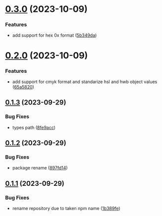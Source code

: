# [0.3.0](https://github.com/jeronimoek/color-translate/compare/v0.2.0...v0.3.0) (2023-10-09)


### Features

* add support for hex 0x format ([5b349da](https://github.com/jeronimoek/color-translate/commit/5b349dacdc45c66ac79d2c66c9aab85c774874c6))



# [0.2.0](https://github.com/jeronimoek/color-translate/compare/v0.1.3...v0.2.0) (2023-10-09)


### Features

* add support for cmyk format and standarize hsl and hwb object values ([65a5820](https://github.com/jeronimoek/color-translate/commit/65a5820efbfbe39ca85c62ecdd5aebaf078fb470))



## [0.1.3](https://github.com/jeronimoek/color-translate/compare/v0.1.2...v0.1.3) (2023-09-29)


### Bug Fixes

* types path ([8fe9acc](https://github.com/jeronimoek/color-translate/commit/8fe9accc172ec804a3afdef5e12bfe4c77ae7d6f))



## [0.1.2](https://github.com/jeronimoek/color-translate/compare/v0.1.1...v0.1.2) (2023-09-29)


### Bug Fixes

* package rename ([897fd14](https://github.com/jeronimoek/color-translate/commit/897fd149eaf1d3a9390aa13847cf8879a3c63c94))



## [0.1.1](https://github.com/jeronimoek/color-translate/compare/v0.1.0...v0.1.1) (2023-09-29)


### Bug Fixes

* rename repository due to taken npm name ([1b389fe](https://github.com/jeronimoek/color-translate/commit/1b389fe8174e2bc5c3a611fabfca66f10cf2daab))



